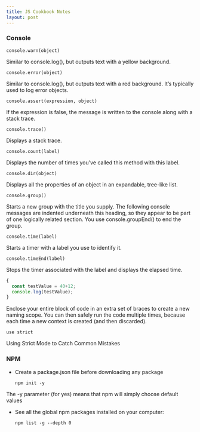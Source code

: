 ```yaml
---
title: JS Cookbook Notes
layout: post
---
```


### Console


`console.warn(object)` 

Similar to console.log(), but outputs text with a yellow background.

`console.error(object)` 

Similar to console.log(), but outputs text with a red background. It’s typically used to log error objects.

`console.assert(expression, object)` 

If the expression is false, the message is written to the console along with a stack trace.

`console.trace()` 

Displays a stack trace.

`console.count(label)`

Displays the number of times you’ve called this method with this label.

`console.dir(object)`

Displays all the properties of an object in an expandable, tree-like list.

`console.group()`

Starts a new group with the title you supply. The following console messages are indented underneath this heading, so they appear to be part of one logically related section. You use console.groupEnd() to end the group.

`console.time(label)`

Starts a timer with a label you use to identify it.

`console.timeEnd(label)`

Stops the timer associated with the label and displays the elapsed time.

```js
{
  const testValue = 40+12;
  console.log(testValue);
}
```

Enclose your entire block of code in an extra set of braces to create a new naming scope. You can then safely run the code multiple times, because each time a new context is created (and then discarded).

`use strict`

Using Strict Mode to Catch Common Mistakes


### NPM

- Create a package.json file before downloading any package

  `npm init -y`

The -y parameter (for yes) means that npm will simply choose default values

- See all the global npm packages installed on your computer:

  `npm list -g --depth 0`
